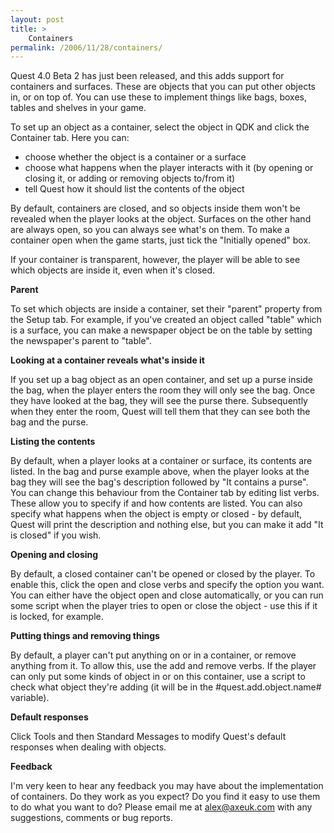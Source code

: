 ```yaml
---
layout: post
title: >
    Containers
permalink: /2006/11/28/containers/
---
```

Quest 4.0 Beta 2 has just been released, and this adds support for containers and surfaces. These are objects that you can put other objects in, or on top of. You can use these to implement things like bags, boxes, tables and shelves in your game.

To set up an object as a container, select the object in QDK and click the Container tab. Here you can:
<ul>
	<li>choose whether the object is a container or a surface</li>
	<li>choose what happens when the player interacts with it (by opening or closing it, or adding or removing objects to/from it)</li>
	<li>tell Quest how it should list the contents of the object</li>
</ul>
By default, containers are closed, and so objects inside them won't be revealed when the player looks at the object. Surfaces on the other hand are always open, so you can always see what's on them. To make a container open when the game starts, just tick the "Initially opened" box.

If your container is transparent, however, the player will be able to see which objects are inside it, even when it's closed.

<strong>Parent</strong>

To set which objects are inside a container, set their "parent" property from the Setup tab. For example, if you've created an object called "table" which is a surface, you can make a newspaper object be on the table by setting the newspaper's parent to "table".

<strong>Looking at a container reveals what's inside it</strong>

If you set up a bag object as an open container, and set up a purse inside the bag, when the player enters the room they will only see the bag. Once they have looked at the bag, they will see the purse there. Subsequently when they enter the room, Quest will tell them that they can see both the bag and the purse.

<strong>Listing the contents</strong>

By default, when a player looks at a container or surface, its contents are listed. In the bag and purse example above, when the player looks at the bag they will see the bag's description followed by "It contains a purse". You can change this behaviour from the Container tab by editing list verbs. These allow you to specify if and how contents are listed. You can also specify what happens when the object is empty or closed - by default, Quest will print the description and nothing else, but you can make it add "It is closed" if you wish.

<strong>Opening and closing</strong>

By default, a closed container can't be opened or closed by the player. To enable this, click the open and close verbs and specify the option you want. You can either have the object open and close automatically, or you can run some script when the player tries to open or close the object - use this if it is locked, for example.

<strong>Putting things and removing things</strong>

By default, a player can't put anything on or in a container, or remove anything from it. To allow this, use the add and remove verbs. If the player can only put some kinds of object in or on this container, use a script to check what object they're adding (it will be in the #quest.add.object.name# variable).

<strong>Default responses</strong>

Click Tools and then Standard Messages to modify Quest's default responses when dealing with objects.

<strong>Feedback</strong>

I'm very keen to hear any feedback you may have about the implementation of containers. Do they work as you expect? Do you find it easy to use them to do what you want to do? Please email me at <a href="mailto:alex@axeuk.com">alex@axeuk.com</a> with any suggestions, comments or bug reports.